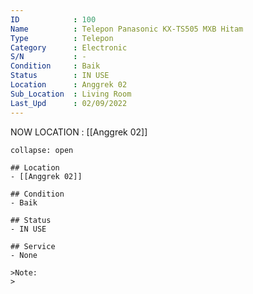 ```yaml
---
ID            : 100
Name          : Telepon Panasonic KX-TS505 MXB Hitam
Type          : Telepon
Category      : Electronic
S/N           : -
Condition     : Baik
Status        : IN USE
Location      : Anggrek 02
Sub_Location  : Living Room
Last_Upd      : 02/09/2022
---
```



NOW LOCATION : [[Anggrek 02]]

```ad-History
collapse: open

## Location
- [[Anggrek 02]]

## Condition
- Baik

## Status
- IN USE

## Service
- None

>Note:
>


```
